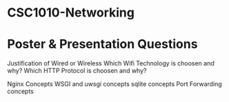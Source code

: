 # CSC1010-Networking

# Poster & Presentation Questions 

Justification of Wired or Wireless
Which Wifi Technology is choosen and why?
Which HTTP Protocol is choosen and why?

Nginx Concepts
WSGI and uwsgi concepts
sqlite concepts
Port Forwarding concepts 

